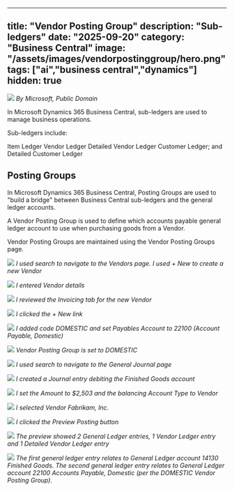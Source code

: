 
---
title: "Vendor Posting Group"
description: "Sub-ledgers"
date: "2025-09-20"
category: "Business Central"
image: "/assets/images/vendorpostinggroup/hero.png"
tags: ["ai","business central","dynamics"]
hidden: true
---

![](/assets/images/vendorpostinggroup/dynamics365-color.svg)
*By Microsoft, Public Domain*


In Microsoft Dynamics 365 Business Central, sub-ledgers are used to manage business operations.

Sub-ledgers include:

Item Ledger
Vendor Ledger
Detailed Vendor Ledger
Customer Ledger; and
Detailed Customer Ledger


## Posting Groups

In Microsoft Dynamics 365 Business Central, Posting Groups are used to "build a bridge" between Business Central sub-ledgers and the general ledger accounts.


A Vendor Posting Group is used to define which accounts payable general ledger account to use when purchasing goods from a Vendor.

Vendor Posting Groups are maintained using the Vendor Posting Groups page.

![](/assets/images/vendorpostinggroup/screen-shot-2023-12-11-at-7.05.09-pm-1536x860.png)
*I used search to navigate to the Vendors page. I used + New to create a new Vendor*

![](/assets/images/vendorpostinggroup/screen-shot-2023-12-11-at-7.07.22-pm-1536x859.png)
*I entered Vendor details*

![](/assets/images/vendorpostinggroup/screen-shot-2023-12-11-at-7.07.54-pm-1536x860.png)
*I reviewed the Invoicing tab for the new Vendor*

![](/assets/images/vendorpostinggroup/screen-shot-2023-12-12-at-11.39.06-am-1536x996.png)
*I clicked the + New link*

![](/assets/images/vendorpostinggroup/screen-shot-2023-12-12-at-11.41.36-am-1536x996.png)
*I added code DOMESTIC and set Payables Account to 22100 (Account Payable, Domestic)*

![](/assets/images/vendorpostinggroup/screen-shot-2023-12-12-at-11.42.04-am-1536x998.png)
*Vendor Posting Group is set to DOMESTIC*

![](/assets/images/vendorpostinggroup/screen-shot-2023-12-12-at-11.51.39-am-1536x371.png)
*I used search to navigate to the General Journal page*

![](/assets/images/vendorpostinggroup/screen-shot-2023-12-12-at-11.54.14-am-1536x610.png)
*I created a Journal entry debiting the Finished Goods account*

![](/assets/images/vendorpostinggroup/screen-shot-2023-12-12-at-12.03.08-pm-1536x558.png)
*I set the Amount to $2,503 and the balancing Account Type to Vendor*

![](/assets/images/vendorpostinggroup/screen-shot-2023-12-12-at-12.03.53-pm-1536x554.png)
*I selected Vendor Fabrikam, Inc.*

![](/assets/images/vendorpostinggroup/screen-shot-2023-12-12-at-12.05.28-pm-1536x426.png)
*I clicked the Preview Posting button*

![](/assets/images/vendorpostinggroup/screen-shot-2023-12-12-at-12.05.55-pm-1536x393.png)
*The preview showed 2 General Ledger entries, 1 Vendor Ledger entry and 1 Detailed Vendor Ledger entry*

![](/assets/images/vendorpostinggroup/screen-shot-2023-12-12-at-12.06.33-pm-1536x311.png)
*The first general ledger entry relates to General Ledger account 14130 Finished Goods. The second general ledger entry relates to General Ledger account 22100 Accounts Payable, Domestic (per the DOMESTIC Vendor Posting Group).*